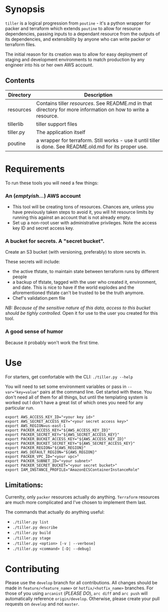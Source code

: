 # Synopsis
`tiller` is a logical progression from `poutine` - it's a python wrapper for packer and terraform which extends `poutine` to allow for resource dependencies, passing inputs to a dependant resource from the outputs of its dependencies, and extensibility by anyone who can write packer or terraform files.

The initial reason for its creation was to allow for easy deployment of staging and development environments to match production by any engineer into his or her own AWS account.

## Contents
| Directory | Description |
| --- | --- |
| resources | Contains tiller _resources_. See README.md in that directory for more information on how to write a resource. |
| tillerlib | tiller support files | 
| tiller.py | The application itself | 
| poutine | a wrapper for terraform. Still works - use it until tiller is done. See README.old.md for its proper use. |

# Requirements

To run these tools you will need a few things:
### An (_emptyish..._) AWS account
- This tool will be creating tons of resources. Chances are, unless you have
  previously taken steps to avoid it, you will hit resource limits by running
  this against an account that is not already empty.
- Set up a non-root user with administrative privileges. Note the access key ID
  and secret access key.

### A bucket for secrets. A "secret bucket".
Create an S3 bucket (with versioning, preferably) to store secrets in. 

These secrets will include: 
- the active tfstate, to maintain state between terraform runs by different people
- a backup of tfstate, tagged with the user who created it, environment, and
  date. This is nice to have if the world explodes and the aforementioned tfstate can't
  be trusted to be the truth anymore.
- Chef's validation.pem file

*NB: Because of the sensitive nature of this data, access to this bucket should be
tighly controlled.* Open it for use to the user you created for this tool. 

### A good sense of humor
Because it probably won't work the first time.

# Use
For starters, get comfortable with the CLI:
`./tiller.py --help`

You will need to set some environment variables or pass in `--var="key=value"` pairs at the command line. Get started with these. You don't need all of them for all things, but until the templating system is worked out I don't have a great list of which ones you need for any particular run.
```
export AWS_ACCESS_KEY_ID="<your key id>"
export AWS_SECRET_ACCESS_KEY="<your secret access key>"
export AWS_REGION=us-east-1
export PACKER_ACCESS_KEY="${AWS_ACCESS_KEY_ID}"
export PACKER_SECRET_KEY="${AWS_SECRET_ACCESS_KEY}"
export PACKER_BUCKET_ACCESS_KEY="${AWS_ACCESS_KEY_ID}"
export PACKER_BUCKET_SECRET_KEY="${AWS_SECRET_ACCESS_KEY}"
export PACKER_REGION="${AWS_REGION}"
export AWS_DEFAULT_REGION="${AWS_REGION}"
export PACKER_VPC_ID="<your vpc>"
export PACKER_SUBNET_ID="<your subnet>"
export PACKER_SECRET_BUCKET="<your secret bucket>"
export IAM_INSTANCE_PROFILE="AmazonECSContainerInstanceRole"
```

## Limitations:
Currenlty, only `packer` resources actually do anything. `Terraform` resources are much more complicated and I've chosen to implement them last.

The commands that actually do anything useful:
- `./tiller.py list`
- `./tiller.py describe`
- `./tiller.py build`
- `./tiller.py stage`
- `./tiller.py <option> [-v | --verbose]`
- `./tiller.py <command> [-D| --debug]`

# Contributing
Please use the `develop` branch for all contributions. All changes should be made in `feature/<feature_name>` or `hotfix/<hotfix_name>` branches. For those of you using `arcanist` (_PLEASE DO_), `arc diff` and `arc push` will automatically reference `origin/develop`. Otherwise, please create your pull requests on `develop` and not `master`. 